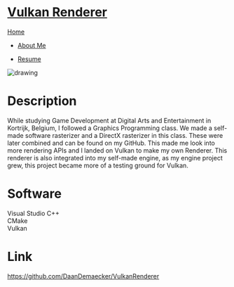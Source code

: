 <link href="../../Content/StyleSheet.css" rel="stylesheet"/> 

# <a href="https://github.com/DaanDemaecker/VulkanRenderer" target="_blank">Vulkan Renderer</a>

<div class="nav-bar">
  <md-block>

<a href="../../">Home</a>
- <a href="../../AboutMe/">About Me</a>
- <a href="../../Resume/">Resume</a>

  </md-block>
</div>

<img src="../../Content/VulkanRenderer3D.gif" alt="drawing"/>

# Description
While studying Game Development at Digital Arts and Entertainment in Kortrijk, Belgium, I followed a Graphics Programming class. We made a self-made software rasterizer and a DirectX rasterizer in this class. These were later combined and can be found on my GitHub.
This made me look into more rendering APIs and I landed on Vulkan to make my own Renderer.
This renderer is also integrated into my self-made engine, as my engine project grew, this project became more of a testing ground for Vulkan.

# Software
Visual Studio C++  
CMake  
Vulkan


# Link
<a href="https://github.com/DaanDemaecker/VulkanRenderer" target="_blank">https://github.com/DaanDemaecker/VulkanRenderer</a>